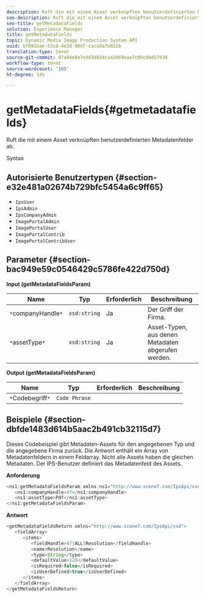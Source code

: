 ```yaml
---
description: Ruft die mit einem Asset verknüpften benutzerdefinierten Metadatenfelder ab.
seo-description: Ruft die mit einem Asset verknüpften benutzerdefinierten Metadatenfelder ab.
seo-title: getMetadataFields
solution: Experience Manager
title: getMetadataFields
topic: Dynamic Media Image Production System API
uuid: bf891bae-53c8-4e3d-90df-caca9a7e022b
translation-type: tm+mt
source-git-commit: 97a84e8e7edd3d834ca42069eae7c09c00d57938
workflow-type: tm+mt
source-wordcount: '105'
ht-degree: 14%

---
```



# getMetadataFields{#getmetadatafields}

Ruft die mit einem Asset verknüpften benutzerdefinierten Metadatenfelder ab.

Syntax

## Autorisierte Benutzertypen {#section-e32e481a02674b729bfc5454a6c9ff65}

* `IpsUser`
* `IpsAdmin`
* `IpsCompanyAdmin`
* `ImagePortalAdmin`
* `ImagePortalUser`
* `ImagePortalContrib`
* `ImagePortalContribUser`

## Parameter {#section-bac949e59c0546429c5786fe422d750d}

**Input (getMetadataFieldsParam)**

| Name | Typ | Erforderlich | Beschreibung |
|---|---|---|---|
| `*`companyHandle`*` | `xsd:string` | Ja | Der Griff der Firma. |
| `*`assetType`*` | `xsd:string` | Ja | Asset-Typen, aus denen Metadaten abgerufen werden. |

**Output (getMetadataFieldsParam)**

| Name | Typ | Erforderlich | Beschreibung |
|---|---|---|---|
| `*`Codebegriff`*` | `Code Phrase` |  |  |

## Beispiele {#section-dbfde1483d614b5aac2b491cb32115d7}

Dieses Codebeispiel gibt Metadaten-Assets für den angegebenen Typ und die angegebene Firma zurück. Die Antwort enthält ein Array von Metadatenfeldern in einem Feldarray. Nicht alle Assets haben die gleichen Metadaten. Der IPS-Benutzer definiert das Metadatenfeld des Assets.

**Anforderung**

```java
<ns1:getMetadataFieldsParam xmlns:ns1="http://www.scene7.com/IpsApi/xsd">
   <ns1:companyHandle>47</ns1:companyHandle>
   <ns1:assetType>Pdf</ns1:assetType>
</ns1:getMetadataFieldsParam>
```

**Antwort**

```java
<getMetadataFieldsReturn xmlns="http://www.scene7.com/IpsApi/xsd">
   <fieldArray>
      <items>
         <fieldHandle>47|ALL|Resolution</fieldHandle>
         <name>Resolution</name>
         <type>String</type>
         <defaultValue>120</defaultValue>
         <isRequired>false</isRequired>
         <isUserDefined>true</isUserDefined>
      </items>
   </fieldArray>
</getMetadataFieldsReturn>
```


